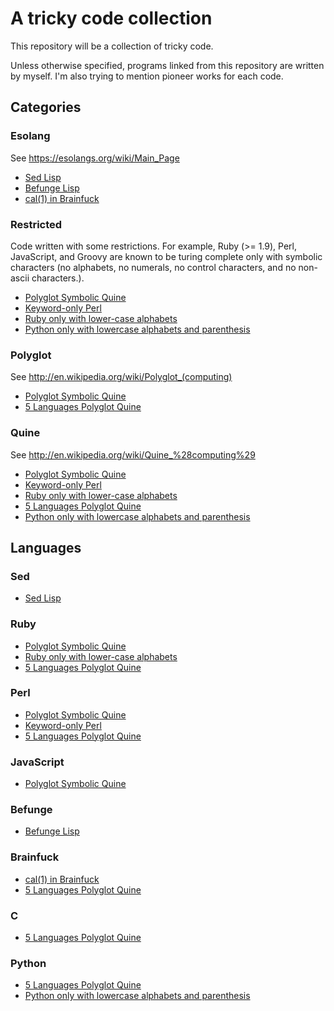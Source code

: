 # A tricky code collection

This repository will be a collection of tricky code.

Unless otherwise specified, programs linked from this repository are
written by myself. I'm also trying to mention pioneer works for each
code.

## Categories


### Esolang
See https://esolangs.org/wiki/Main_Page

- [Sed Lisp](lisp_sed/README.md)
- [Befunge Lisp](lisp_bef/README.md)
- [cal(1) in Brainfuck](cal_bf/README.md)

### Restricted
Code written with some restrictions. For example, Ruby (>= 1.9), Perl, JavaScript, and Groovy are known to be turing complete only with symbolic characters (no alphabets, no numerals, no control characters, and no non-ascii characters.).

- [Polyglot Symbolic Quine](sym_poly_quine/README.md)
- [Keyword-only Perl](keyword_pl/README.md)
- [Ruby only with lower-case alphabets](lower_rb/README.md)
- [Python only with lowercase alphabets and parenthesis](alparen_py/README.md)

### Polyglot
See http://en.wikipedia.org/wiki/Polyglot_(computing)

- [Polyglot Symbolic Quine](sym_poly_quine/README.md)
- [5 Languages Polyglot Quine](poly5_quine/README.md)

### Quine
See http://en.wikipedia.org/wiki/Quine_%28computing%29

- [Polyglot Symbolic Quine](sym_poly_quine/README.md)
- [Keyword-only Perl](keyword_pl/README.md)
- [Ruby only with lower-case alphabets](lower_rb/README.md)
- [5 Languages Polyglot Quine](poly5_quine/README.md)
- [Python only with lowercase alphabets and parenthesis](alparen_py/README.md)


## Languages


### Sed


- [Sed Lisp](lisp_sed/README.md)

### Ruby


- [Polyglot Symbolic Quine](sym_poly_quine/README.md)
- [Ruby only with lower-case alphabets](lower_rb/README.md)
- [5 Languages Polyglot Quine](poly5_quine/README.md)

### Perl


- [Polyglot Symbolic Quine](sym_poly_quine/README.md)
- [Keyword-only Perl](keyword_pl/README.md)
- [5 Languages Polyglot Quine](poly5_quine/README.md)

### JavaScript


- [Polyglot Symbolic Quine](sym_poly_quine/README.md)

### Befunge


- [Befunge Lisp](lisp_bef/README.md)

### Brainfuck


- [cal(1) in Brainfuck](cal_bf/README.md)
- [5 Languages Polyglot Quine](poly5_quine/README.md)

### C


- [5 Languages Polyglot Quine](poly5_quine/README.md)

### Python


- [5 Languages Polyglot Quine](poly5_quine/README.md)
- [Python only with lowercase alphabets and parenthesis](alparen_py/README.md)

